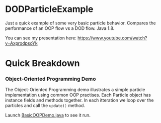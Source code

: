 # DODParticleExample

Just a quick example of some very basic particle behavior. Compares the performance of an OOP flow vs a DOD flow. Java 1.8.

You can see my presentation here: https://www.youtube.com/watch?v=AxprodpsoYk

# Quick Breakdown
### Object-Oriented Programming Demo

The Object-Oriented Programming demo illustrates a simple particle implementation using common OOP practises. Each Particle object has instance fields and methods together. In each itteration we loop over the particles and call the `update()` method.

Launch [BasicOOPDemo.java](src/com/company/BasicOOP/BasicOOPDemo.java) to see it run.

